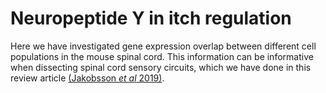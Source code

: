 # Neuropeptide Y in itch regulation
 
Here we have investigated gene expression overlap between different cell populations in the mouse spinal cord. This information can be informative when dissecting spinal cord sensory circuits, which we have done in this review article [(Jakobsson *et al* 2019)](https://www.sciencedirect.com/science/article/pii/S0143417919301015).
